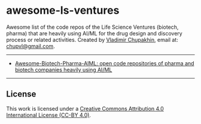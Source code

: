 # awesome-ls-ventures

Awesome list of the code repos of the Life Science Ventures (biotech, pharma) that are heavily using AI/ML for the drug design and discovery process or related activities.
Created by [Vladimir Chupakhin](https://www.linkedin.com/in/chupvl?_l=en_US), email at: [chupvl@gmail.com](mailto:chupvl@gmail.com).

---
- [Awesome-Biotech-Pharma-AIML: open code repositories of pharma and biotech companies heavily using AI/ML](awesome-pharma-biotech-aiml.md)
---

## License

This work is licensed under a [Creative Commons Attribution 4.0 International License (CC-BY 4.0)](https://creativecommons.org/licenses/by/4.0/). 
